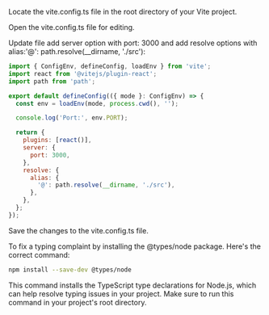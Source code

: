 Locate the vite.config.ts file in the root directory of your Vite project.

Open the vite.config.ts file for editing.

Update file add server option with port: 3000 and add resolve options with alias:'@': path.resolve(\_\_dirname, './src'):

```javascript
import { ConfigEnv, defineConfig, loadEnv } from 'vite';
import react from '@vitejs/plugin-react';
import path from 'path';

export default defineConfig(({ mode }: ConfigEnv) => {
  const env = loadEnv(mode, process.cwd(), '');

  console.log('Port:', env.PORT);

  return {
    plugins: [react()],
    server: {
      port: 3000,
    },
    resolve: {
      alias: {
        '@': path.resolve(__dirname, './src'),
      },
    },
  };
});
```

Save the changes to the vite.config.ts file.

To fix a typing complaint by installing the @types/node package. Here's the correct command:

```bash
npm install --save-dev @types/node
```

This command installs the TypeScript type declarations for Node.js, which can help resolve typing issues in your project. Make sure to run this command in your project's root directory.

